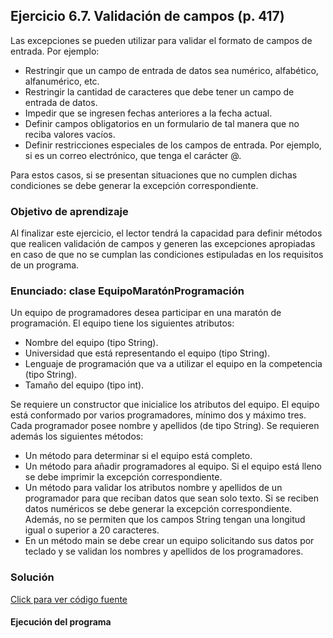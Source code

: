 ## Ejercicio 6.7. Validación de campos (p. 417)

Las excepciones se pueden utilizar para validar el formato de campos de entrada. Por ejemplo:
- Restringir que un campo de entrada de datos sea numérico, alfabético, alfanumérico, etc.
- Restringir la cantidad de caracteres que debe tener un campo de entrada de datos.
- Impedir que se ingresen fechas anteriores a la fecha actual.
- Definir campos obligatorios en un formulario de tal manera que no reciba valores vacíos.
- Definir restricciones especiales de los campos de entrada. Por ejemplo, si es un correo electrónico, que tenga el carácter @.

Para estos casos, si se presentan situaciones que no cumplen dichas condiciones se debe generar la excepción correspondiente.

### Objetivo de aprendizaje

Al finalizar este ejercicio, el lector tendrá la capacidad para definir métodos que realicen validación de campos y generen las excepciones apropiadas en caso de que no se cumplan las condiciones estipuladas en los requisitos de un programa.

### Enunciado: clase EquipoMaratónProgramación

Un equipo de programadores desea participar en una maratón de programación. El equipo tiene los siguientes atributos:
- Nombre del equipo (tipo String).
- Universidad que está representando el equipo (tipo String).
- Lenguaje de programación que va a utilizar el equipo en la competencia (tipo String).
- Tamaño del equipo (tipo int).

Se requiere un constructor que inicialice los atributos del equipo. El equipo está conformado por varios programadores, mínimo dos y máximo tres. Cada programador posee nombre y apellidos (de tipo String). Se requieren además los siguientes métodos:
- Un método para determinar si el equipo está completo.
- Un método para añadir programadores al equipo. Si el equipo está lleno se debe imprimir la excepción correspondiente.
- Un método para validar los atributos nombre y apellidos de un programador para que reciban datos que sean solo texto. Si se reciben datos numéricos se debe generar la excepción correspondiente. Además, no se permiten que los campos String tengan una longitud igual o superior a 20 caracteres.
- En un método main se debe crear un equipo solicitando sus datos por teclado y se validan los nombres y apellidos de los programadores.

### Solución

[Click para ver código fuente](https://github.com/Kolozuz/oop_unal_202501_act5/blob/main/Ejercicio4/code.py)

#### Ejecución del programa

